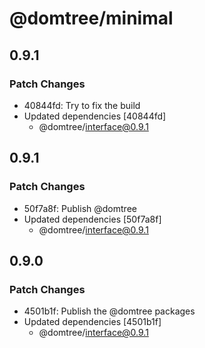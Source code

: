 # @domtree/minimal

## 0.9.1

### Patch Changes

- 40844fd: Try to fix the build
- Updated dependencies [40844fd]
  - @domtree/interface@0.9.1

## 0.9.1

### Patch Changes

- 50f7a8f: Publish @domtree
- Updated dependencies [50f7a8f]
  - @domtree/interface@0.9.1

## 0.9.0

### Patch Changes

- 4501b1f: Publish the @domtree packages
- Updated dependencies [4501b1f]
  - @domtree/interface@0.9.1

